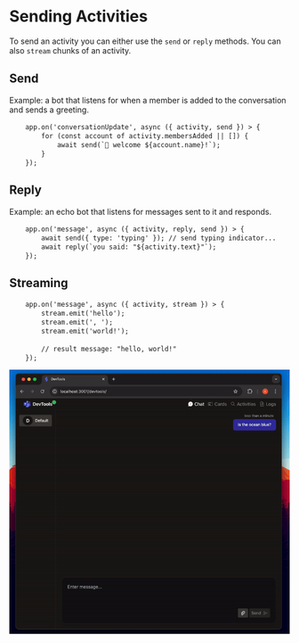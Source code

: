 # Sending Activities


To send an activity you can either use the `send` or `reply` methods. You can also `stream` chunks of an activity.

## Send

Example: a bot that listens for when a member is added to the conversation and sends a greeting.

```
    app.on('conversationUpdate', async ({ activity, send }) > {
        for (const account of activity.membersAdded || []) {
            await send(`👋 welcome ${account.name}!`);
        }
    });
```

## Reply

Example: an echo bot that listens for messages sent to it and responds.

```
    app.on('message', async ({ activity, reply, send }) > {
        await send({ type: 'typing' }); // send typing indicator...
        await reply(`you said: "${activity.text}"`);
    });
```

## Streaming

```
    app.on('message', async ({ activity, stream }) > {
        stream.emit('hello');
        stream.emit(', ');
        stream.emit('world!');
    
        // result message: "hello, world!"
    });

```

![Streaming Activity](../assets/images/streaming.gif?rawtrue)